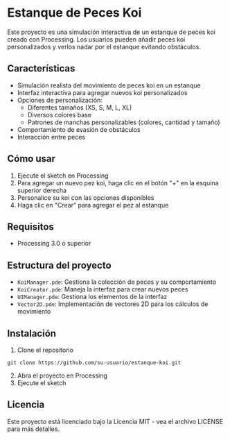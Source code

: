 # Estanque de Peces Koi

Este proyecto es una simulación interactiva de un estanque de peces koi creado con Processing. Los usuarios pueden añadir peces koi personalizados y verlos nadar por el estanque evitando obstáculos.

## Características

- Simulación realista del movimiento de peces koi en un estanque
- Interfaz interactiva para agregar nuevos koi personalizados
- Opciones de personalización:
  - Diferentes tamaños (XS, S, M, L, XL)
  - Diversos colores base
  - Patrones de manchas personalizables (colores, cantidad y tamaño)
- Comportamiento de evasión de obstáculos
- Interacción entre peces

## Cómo usar

1. Ejecute el sketch en Processing
2. Para agregar un nuevo pez koi, haga clic en el botón "+" en la esquina superior derecha
3. Personalice su koi con las opciones disponibles
4. Haga clic en "Crear" para agregar el pez al estanque

## Requisitos

- Processing 3.0 o superior

## Estructura del proyecto

- `KoiManager.pde`: Gestiona la colección de peces y su comportamiento
- `KoiCreator.pde`: Maneja la interfaz para crear nuevos peces
- `UIManager.pde`: Gestiona los elementos de la interfaz
- `Vector2D.pde`: Implementación de vectores 2D para los cálculos de movimiento

## Instalación

1. Clone el repositorio

```
git clone https://github.com/su-usuario/estanque-koi.git
```

2. Abra el proyecto en Processing
3. Ejecute el sketch

## Licencia

Este proyecto está licenciado bajo la Licencia MIT - vea el archivo LICENSE para más detalles.
